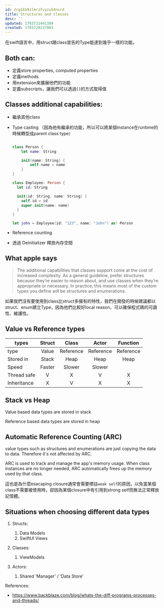 ```yaml
---
id: 2cg1kb9zlmrzfvyzu54nsrd
title: Structures and Classes
desc: ''
updated: 1703731441389
created: 1703728237903
---
```


在swift語言中，用struct跟class宣告的Type能達到幾乎一樣的功能。

## Both can:

- 定義store properties, computed properties
- 定義methods
- 用extension來擴展他們的功能
- 定義subscripts，讓我們可以透過`[]`的方式取得值

## Classes additional capabilities:

- 繼承其他class
- Type casting （因為他有繼承的功能，所以可以將某個Instance在runtime的時候轉型成parent class type）

    ```swift

    class Person {
        let name: String

        init(name: String) {
            self.name = name
        }
    }

    class Employee: Person {
      let id: String

      init(id: String, name: String) {
        self.id = id
        super.init(name: name)
      }
    }

    let john = Employee(id: "123", name: "John") as! Person
    ```

- Reference counting
- 透過 Deinitializer 釋放內存空間

## What apple says

> The additional capabilities that classes support come at the cost of increased complexity. As a general guideline, prefer structures because they’re easier to reason about, and use classes when they’re appropriate or necessary. In practice, this means most of the custom types you define will be structures and enumerations.

如果我們沒有要使用到class比struct多擁有的特性，我們在開發的時候建議都以struct、enum建立Type，因為他們比較好local reason，可以確保程式碼的可讀性、維護性。

## Value vs Reference types

types | Struct | Class | Actor | Function
---------|:----------:|:---------:|:--------:|:------:|
 type | Value | Reference | Reference | Reference
 Stored in | Stack | Heap | Heap | Heap
 Speed | Faster | Slower | Slower
 Thread safe | V | X | V | X
 Inheritance | X | V | X | X

## Stack vs Heap

Value based data types are stored in stack

Reference based data types are stored in heap

## Automatic Reference Counting (ARC)

value types such as structures and enumerations are just copying the data to data. Therefore it's not affected by ARC.

ARC is used to track and manage the app's memory usage. When class instances are no longer needed, ARC automatically frees up the memory used by that class.

這也是為什麼esacaping closure通常會需要標註`weak self`的原因，以免當某個class不需要被使用時，卻因為某個closure中有引用到strong self而無法正常釋放記憶體。

## Situations when choosing different data types

1. Structs:
   1. Data Models
   2. SwiftUI Views

2. Classes:
   1. ViewModels

3. Actors:
   1. Shared 'Manager' / 'Data Store'

References:
- https://www.backblaze.com/blog/whats-the-diff-programs-processes-and-threads/